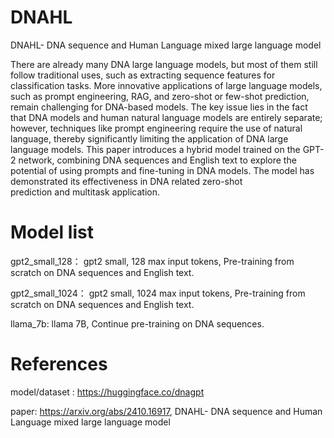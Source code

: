 # DNAHL
DNAHL- DNA sequence and Human Language mixed large language model

There are already many DNA large language models, but most of them still follow traditional uses, such as extracting sequence features for classification tasks. More innovative applications of large language models, such as prompt engineering, RAG, and zero-shot or few-shot prediction, remain challenging for DNA-based models. The key issue lies in the fact that DNA models and human natural language models are entirely separate; however, techniques like prompt engineering require the use of natural language, thereby significantly limiting the application of DNA large language models. This paper introduces a hybrid model trained on the GPT-2 network, combining DNA sequences and English text to explore the potential of using prompts and fine-tuning in DNA models. The model has demonstrated its effectiveness in DNA related zero-shot prediction and multitask application.


# Model list
gpt2_small_128： gpt2 small, 128 max input tokens, Pre-training from scratch on DNA sequences and English text.

gpt2_small_1024： gpt2 small, 1024 max input tokens, Pre-training from scratch on DNA sequences and English text.

llama_7b: llama 7B, Continue pre-training on DNA sequences.




# References
model/dataset : https://huggingface.co/dnagpt

paper: https://arxiv.org/abs/2410.16917, DNAHL- DNA sequence and Human Language mixed large language model
